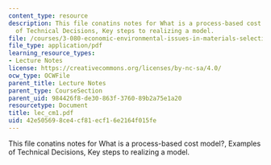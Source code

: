 ```yaml
---
content_type: resource
description: This file conatins notes for What is a process-based cost model?, Examples
  of Technical Decisions, Key steps to realizing a model.
file: /courses/3-080-economic-environmental-issues-in-materials-selection-fall-2005/42e505698ce4cf81ecf16e2164f015fe_lec_cm1.pdf
file_type: application/pdf
learning_resource_types:
- Lecture Notes
license: https://creativecommons.org/licenses/by-nc-sa/4.0/
ocw_type: OCWFile
parent_title: Lecture Notes
parent_type: CourseSection
parent_uid: 984426f8-de30-863f-3760-89b2a75e1a20
resourcetype: Document
title: lec_cm1.pdf
uid: 42e50569-8ce4-cf81-ecf1-6e2164f015fe
---
```

This file conatins notes for What is a process-based cost model?, Examples of Technical Decisions, Key steps to realizing a model.